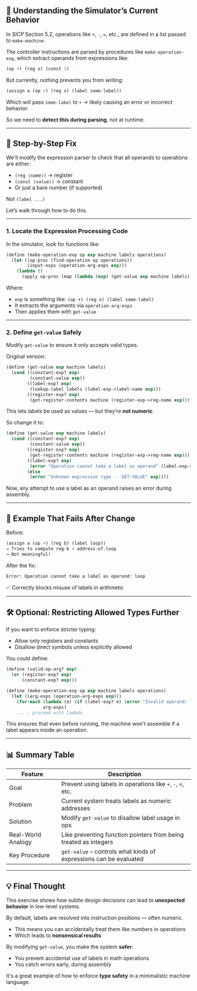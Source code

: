 ## 🧠 Understanding the Simulator’s Current Behavior

In *SICP* Section 5.2, operations like `+`, `-`, `=`, etc., are defined in a list passed to `make-machine`.

The controller instructions are parsed by procedures like `make-operation-exp`, which extract operands from expressions like:

```scheme
(op +) (reg x) (const 3)
```

But currently, nothing prevents you from writing:

```scheme
(assign a (op +) (reg x) (label some-label))
```

Which will pass `some-label` to `+` → likely causing an error or incorrect behavior.

So we need to **detect this during parsing**, not at runtime.

---

## 🔧 Step-by-Step Fix

We'll modify the expression parser to check that all operands to operations are either:
- `(reg ⟨name⟩)` → register
- `(const ⟨value⟩)` → constant
- Or just a bare number (if supported)

Not `(label ...)`

Let’s walk through how to do this.

---

### 1. **Locate the Expression Processing Code**

In the simulator, look for functions like:

```scheme
(define (make-operation-exp op exp machine labels operations)
  (let ((op-proc (find-operation op operations))
        (input-exps (operation-arg-exps exp)))
    (lambda ()
      (apply op-proc (map (lambda (exp) (get-value exp machine labels)) input-exps))))
```

Where:
- `exp` is something like: `(op +) (reg x) (label some-label)`
- It extracts the arguments via `operation-arg-exps`
- Then applies them with `get-value`

---

### 2. **Define `get-value` Safely**

Modify `get-value` to ensure it only accepts valid types.

Original version:

```scheme
(define (get-value exp machine labels)
  (cond ((constant-exp? exp)
         (constant-value exp))
        ((label-exp? exp)
         (lookup-label labels (label-exp->label-name exp)))
        ((register-exp? exp)
         (get-register-contents machine (register-exp->reg-name exp)))))
```

This lets labels be used as values — but they’re **not numeric**.

So change it to:

```scheme
(define (get-value exp machine labels)
  (cond ((constant-exp? exp)
         (constant-value exp))
        ((register-exp? exp)
         (get-register-contents machine (register-exp->reg-name exp)))
        ((label-exp? exp)
         (error "Operation cannot take a label as operand" (label-exp->label-name exp)))
        (else
         (error "Unknown expression type -- GET-VALUE" exp))))
```

Now, any attempt to use a label as an operand raises an error during assembly.

---

## 📌 Example That Fails After Change

Before:

```scheme
(assign a (op +) (reg b) (label loop))
→ Tries to compute reg-b + address-of-loop
→ Not meaningful!
```

After the fix:
```scheme
Error: Operation cannot take a label as operand: loop
```

✅ Correctly blocks misuse of labels in arithmetic

---

## 🛠️ Optional: Restricting Allowed Types Further

If you want to enforce stricter typing:
- Allow only registers and constants
- Disallow direct symbols unless explicitly allowed

You could define:

```scheme
(define (valid-op-arg? exp)
  (or (register-exp? exp)
      (constant-exp? exp)))

(define (make-operation-exp op exp machine labels operations)
  (let ((arg-exps (operation-arg-exps exp)))
    (for-each (lambda (e) (if (label-exp? e) (error "Invalid operand: label used in operation")))
              arg-exps)
    ... ; proceed with lambda
```

This ensures that even before running, the machine won't assemble if a label appears inside an operation.

---

## 📊 Summary Table

| Feature | Description |
|--------|-------------|
| Goal | Prevent using labels in operations like `+`, `-`, `=`, etc. |
| Problem | Current system treats labels as numeric addresses |
| Solution | Modify `get-value` to disallow label usage in ops |
| Real-World Analogy | Like preventing function pointers from being treated as integers |
| Key Procedure | `get-value` – controls what kinds of expressions can be evaluated |

---

## 💡 Final Thought

This exercise shows how subtle design decisions can lead to **unexpected behavior** in low-level systems.

By default, labels are resolved into instruction positions — often numeric.
- This means you can accidentally treat them like numbers in operations
- Which leads to **nonsensical results**

By modifying `get-value`, you make the system **safer**:
- You prevent accidental use of labels in math operations
- You catch errors early, during assembly

It's a great example of how to enforce **type safety** in a minimalistic machine language.
